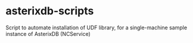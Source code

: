 # asterixdb-scripts
Script to automate installation of UDF library, for a single-machine sample instance of AsterixDB (NCService)
